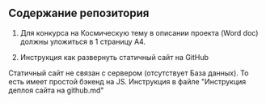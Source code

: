 ## **Содержание репозитория**

1. Для конкурса на Космическую тему в описании проекта (Word doc) должны уложиться в 1 страницу А4.

1. Инструкция как развернуть статичный сайт на GitHub 

Статичный сайт не связан с сервером (отсутствует База данных). То есть имеет простой бэкенд на JS.  Инструкция в файле "Инструкция деплоя сайта на github.md"

